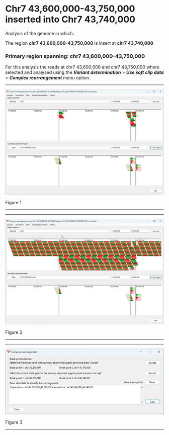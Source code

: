 # Chr7 43,600,000-43,750,000  inserted into Chr7 43,740,000

Analysis of the genome in which: 

The region **chr7 43,600,000-43,750,000** is insert at **chr7 43,740,000**

### Primary region spanning: chr7 43,600,000-43,750,000 

For this analysis the reads at chr7 43,600,000 and chr7 43,750,000 where selected and analysed using the
 ___Variant determination___ > ___Use soft clip data___ > ___Complex rearrangement___ menu option.
<hr />

![image](images/insert_chr7_60_43,600,000-43,750,000_target_chr7_60_43,740,000-43,740,000_ONT_no_2nd_1.jpg)

Figure 1

<hr />

<hr />

![image](images/insert_chr7_60_43,600,000-43,750,000_target_chr7_60_43,740,000-43,740,000_ONT_no_2nd_1_all.jpg)

Figure 2

<hr />

<hr />

![image](images/insert_chr7_60_43,600,000-43,750,000_target_chr7_60_43,740,000-43,740,000_ONT_no_2nd_1_results.jpg)

Figure 3

<hr />

